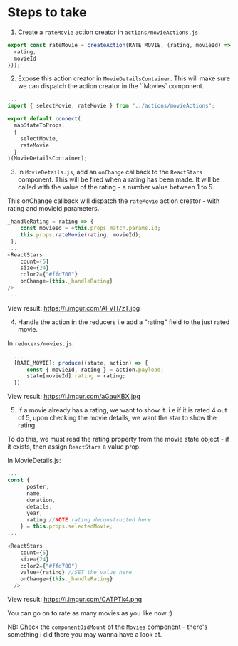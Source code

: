 # Steps to take

1. Create a `rateMovie` action creator in `actions/movieActions.js`

```js
export const rateMovie = createAction(RATE_MOVIE, (rating, movieId) => ({
  rating,
  movieId
}));
```

2. Expose this action creator in `MovieDetailsContainer`. This will make sure we can dispatch the action creator in the ``Movies` component.

```js
...
import { selectMovie, rateMovie } from "../actions/movieActions";

export default connect(
  mapStateToProps,
  {
    selectMovie,
    rateMovie
  }
)(MovieDetailsContainer);
```

3. In `MovieDetails.js`, add an `onChange` callback to the `ReactStars` component. This will be fired when a rating has been made. It will be called with the value of the rating - a number value between 1 to 5.

This onChange callback will dispatch the `rateMovie` action creator - with rating and movieId parameters.

```js
_handleRating = rating => {
    const movieId = +this.props.match.params.id;
    this.props.rateMovie(rating, movieId);
 };
...
<ReactStars
    count={5}
    size={24}
    color2={"#ffd700"}
    onChange={this._handleRating}
/>
...
```

View result: https://i.imgur.com/AFVH7zT.jpg

4. Handle the action in the reducers i.e add a "rating" field to the just rated movie.

In `reducers/movies.js`:

```js
  ...
  [RATE_MOVIE]: produce((state, action) => {
      const { movieId, rating } = action.payload;
      state[movieId].rating = rating;
  })
```

View result: https://i.imgur.com/aGauKBX.jpg

5. If a movie already has a rating, we want to show it. i.e if it is rated 4 out of 5, upon checking the movie details, we want the star to show the rating.

To do this, we must read the rating property from the movie state object - if it exists, then assign `ReactStars` a value prop.

In MovieDetails.js:

```js
...
const {
      poster,
      name,
      duration,
      details,
      year,
      rating //NOTE rating deconstructed here
    } = this.props.selectedMovie;
...

<ReactStars
    count={5}
    size={24}
    color2={"#ffd700"}
    value={rating} //SET the value here
    onChange={this._handleRating}
  />
```

View result: https://i.imgur.com/CATPTk4.png

You can go on to rate as many movies as you like now :)

NB:
Check the `componentDidMount` of the `Movies` component - there's something i did there you may wanna have a look at.
